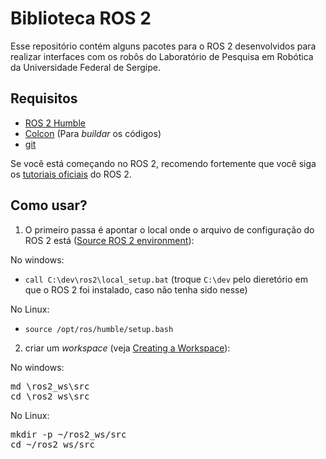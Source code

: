 # Biblioteca ROS 2 
Esse repositório contém alguns pacotes para o ROS 2 desenvolvidos para realizar interfaces com os robôs do Laboratório de Pesquisa em Robótica da Universidade Federal de Sergipe.

## Requisitos

* [ROS 2 Humble](https://docs.ros.org/en/humble/Installation.html)
* [Colcon](https://docs.ros.org/en/humble/Tutorials/Beginner-Client-Libraries/Colcon-Tutorial.html#install-colcon) (Para *buildar* os códigos)
* [git](https://git-scm.com/book/en/v2/Getting-Started-Installing-Git)

Se você está começando no ROS 2, recomendo fortemente que você siga os [tutoriais oficiais](https://docs.ros.org/en/humble/Tutorials.html) do ROS 2. 

## Como usar?

  1. O primeiro passa é apontar o local onde o arquivo de configuração do ROS 2 está ([Source ROS 2 environment](https://docs.ros.org/en/humble/Tutorials/Beginner-Client-Libraries/Creating-A-Workspace/Creating-A-Workspace.html#source-ros-2-environment)):

No windows:

   * `call C:\dev\ros2\local_setup.bat` (troque `C:\dev` pelo dieretório em que o ROS 2 foi instalado, caso não tenha sido nesse)
     
No Linux:

   * `source /opt/ros/humble/setup.bash`

  2. criar um *workspace* (veja [Creating a Workspace](https://docs.ros.org/en/humble/Tutorials/Beginner-Client-Libraries/Creating-A-Workspace/Creating-A-Workspace.html)):

No windows:

<pre>
md \ros2_ws\src
cd \ros2_ws\src
</pre>
     
No Linux:

<pre>
mkdir -p ~/ros2_ws/src
cd ~/ros2_ws/src
</pre>
